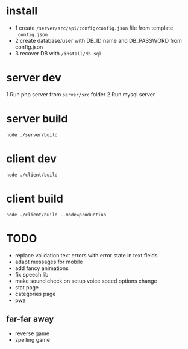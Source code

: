 # install
* 1 create `/server/src/api/config/config.json` file from template `_config.json`
* 2 create database/user with DB_ID name and DB_PASSWORD from config.json
* 3 recover DB with `/install/db.sql`

# server dev
1 Run php server from `server/src` folder
2 Run mysql server

# server build
`node ./server/build`

# client dev
`node ./client/build`

# client build
`node ./client/build --mode=production`


# TODO
* replace validation text errors with error state in text fields
* adapt messages for mobile
* add fancy animations
* fix speech lib
* make sound check on setup voice speed options change
* stat page
* categories page
* pwa

## far-far away
* reverse game
* spelling game
